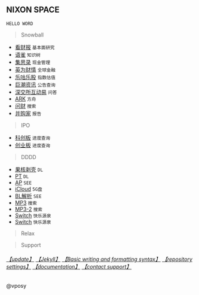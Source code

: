## NIXON SPACE
`HELLO WORD`
> Snowball

- [看财报](https://www.kancaibao.com/index.asp)  `基本面研究`
- [语雀](https://www.yuque.com/)  `知识树`
- [集思录](https://www.jisilu.cn/)  `现金管理`
- [英为财情](https://cn.investing.com/) `全球金融`
- [乐咕乐股](https://legulegu.com/) `指数估值`
- [巨潮资讯](http://www.cninfo.com.cn/new/index) `公告查询`
- [深交所互动易](http://irm.cninfo.com.cn/ircs/index) `问答`
- [ARK](https://ark-invest.com/) `方舟`
- [问财](http://www.iwencai.com/unifiedwap/home/index) `搜索`
- [并购家](http://www.ipoipo.cn/) `报告`

> IPO

- [科创板](http://kcb.sse.com.cn/renewal/)  `进度查询`
- [创业板](http://listing.szse.cn/projectdynamic/ipo/index.html)  `进度查询`

> DDDD

- [果核剥壳](https://www.ghxi.com/) `DL`
- [PT](https://www.portablesoft.org/) `DL`
- [AP](https://apnews.com/) `SEE`
- [iCloud](https://www.icloud.com/) `5G盘`
- [BL解析](https://svip.bljiex.cc/) `SEE`
- [MP3](https://music.haom.ren/) `搜索`
- [MP3-2](https://v2.mp3juice.cafe/) `搜索`
- [Switch](https://laoquzhang.com) `快乐源泉`
- [Switch](https://sway.office.com/sD1RziqnHyZ92I3b) `快乐源泉`

> Relax


> Support
###### [【update】](https://github.com/3237/3237.github.io/edit/main/README.md) [【Jekyll】](https://jekyllrb.com/) [【Basic writing and formatting syntax】](https://docs.github.com/en/github/writing-on-github/getting-started-with-writing-and-formatting-on-github/basic-writing-and-formatting-syntax) [【repository settings】](https://github.com/3237/3237.github.io/settings/pages) [【documentation】](https://docs.github.com/categories/github-pages-basics/) [【contact support】](https://support.github.com/contact) 

 

@vposy
